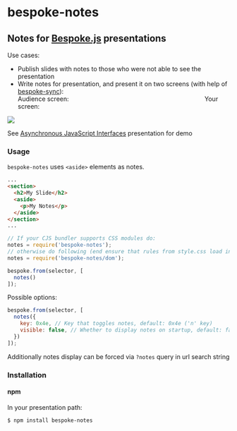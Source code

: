 # bespoke-notes
## Notes for [Bespoke.js](https://github.com/markdalgleish/bespoke.js) presentations

Use cases:

- Publish slides with notes to those who were not able to see the presentation
- Write notes for presentation, and present it on two screens (with help of [bespoke-sync](https://github.com/medikoo/bespoke-sync)):  
Audience screen:                      Your screen:

<img src="presentation.gif" />

See [Asynchronous JavaScript Interfaces](http://medikoo.com/asynchronous-javascript-interfaces/?notes) presentation for demo

### Usage

`bespoke-notes` uses `<aside>` elements as notes.

```html
...
<section>
  <h2>My Slide</h2>
  <aside>
    <p>My Notes</p>
  </aside>
</section>
...
```

```javascript
// If your CJS bundler supports CSS modules do:
notes = require('bespoke-notes');
// otherwise do following (end ensure that rules from style.css load in your browser)
notes = require('bespoke-notes/dom');

bespoke.from(selector, [
  notes()
]);
```

Possible options:
```javascript
bespoke.from(selector, [
  notes({
    key: 0x4e, // Key that toggles notes, default: 0x4e ('n' key)
    visible: false, // Whether to display notes on startup, default: false
  })
]);
```

Additionally notes display can be forced via `?notes` query in url search string

### Installation
#### npm

In your presentation path:

	$ npm install bespoke-notes
